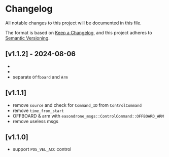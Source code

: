 # Changelog

All notable changes to this project will be documented in this file.

The format is based on [Keep a Changelog](https://keepachangelog.com/en/1.1.0/),
and this project adheres to [Semantic Versioning](https://semver.org/spec/v2.0.0.html).

## [v1.1.2] - 2024-08-06
- [new feature]: `Manual`
- [remove feature]: easondrone_msgs::ControlCommand::Idle
- separate `Offboard` and `Arm`

## [v1.1.1]
  - remove `source` and check for `Command_ID` from `ControlCommand`
  - remove `time_from_start`
  - OFFBOARD & arm with `easondrone_msgs::ControlCommand::OFFBOARD_ARM`
  - remove useless msgs

## [v1.1.0]
- support `POS_VEL_ACC` control
